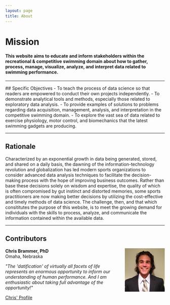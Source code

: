 ```yaml
---
layout: page
title: About
---
```


# Mission

#### This website aims to educate and inform stakeholders within the recreational & competitive swimming domain about how to gather, process, manage, visualize, analyze, and interpret data related to swimming performance.

<hr/>
## Specific Objectives
- To teach the process of data science so that readers are empowered to conduct their own projects independently.
- To demonstrate analytical tools and methods, especially those related to exploratory data analysis.
<!--- [exploratory data analysis](/blog/categories/#exploratory%20data%20analysis). --->
- To provide examples of solutions to problems regarding data acquisition, management, analysis, and interpretation in the competitive swimming domain.
- To explore the vast sea of data related to exercise physiology, motor control, and biomechanics that the latest swimming gadgets are producing.
<hr>

## Rationale
Characterized by an exponential growth in data being generated, stored, and shared on a daily basis, the dawning of the information-technology revolution and globalization has led modern sports organizations to consider advanced data analysis techniques to facilitate the decision-making process with the hope of improving business outcomes. Rather than base these decisions solely on wisdom and expertise, the quality of which is often compromised by gut instinct and distorted memories, some sports practitioners are now making better decisions by utilizing the cost-effective and timely methods of data science. The challenge, then, and that which consititutes the purpose of this website, is to meet the growing demand for individuals with the skills to process, analyze, and communicate the information contained within the available data.
<hr>

## Contributors 

**Chris Brammer, PhD** <img src="Brammer/Brammer_profile.jpg" alt="Brammer profile" style="float:right;width:25%;height:25%;margin-left:20px">  
Omaha, Nebraska 

*"The 'datification' of virtually all facets of life represents an enormous opportunity to inform our understanding of human performance. And I am enthusiastic about taking full advantage of the opportunity!"*

<a href="/about/Brammer">Chris' Profile</a>
